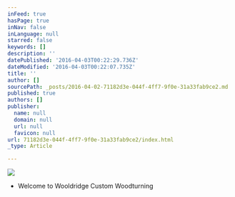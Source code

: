 ```yaml
---
inFeed: true
hasPage: true
inNav: false
inLanguage: null
starred: false
keywords: []
description: ''
datePublished: '2016-04-03T00:22:29.736Z'
dateModified: '2016-04-03T00:22:07.735Z'
title: ''
author: []
sourcePath: _posts/2016-04-02-71182d3e-044f-4ff7-9f0e-31a33fab9ce2.md
published: true
authors: []
publisher:
  name: null
  domain: null
  url: null
  favicon: null
url: 71182d3e-044f-4ff7-9f0e-31a33fab9ce2/index.html
_type: Article

---
```

![](https://s3-us-west-2.amazonaws.com/the-grid-img/p/f7d947f279a52ba127d73036be64034529e3123a.jpg)

* Welcome to Wooldridge Custom Woodturning
